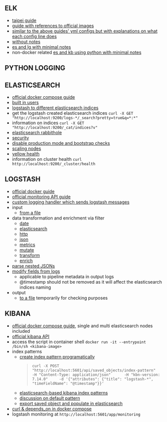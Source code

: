 ## ELK
- [taipei guide](https://github.com/twtrubiks/docker-elk-tutorial?tab=readme-ov-file#docker-logging--elk)
- [guide with references to official images](https://github.com/deviantony/docker-elk?tab=readme-ov-file#how-to-configure-elasticsearch)
- [similar to the above guides' yml configs but with explanations on what each config line does](https://github.com/KnightChaser/docker-elk-winlogbeat)
- [without notes](https://github.com/deviantony/docker-elk?tab=readme-ov-file#how-to-configure-elasticsearch)
- [es and lg with minimal notes](https://medium.com/@quangdutran809/elasticsearch-docker-compose-with-pre-loaded-data-from-json-file-using-logstash-58e86ed6be05)
- non-docker related [es and kb using python with minimal notes](https://codezup.com/building-a-real-time-analytics-dashboard-with-elasticsearch-and-kibana/)

## PYTHON LOGGING

## ELASTICSEARCH
- [official docker compose guide](https://www.elastic.co/guide/en/elasticsearch/reference/current/docker.html#docker-compose-file)
- [built in users](https://www.elastic.co/guide/en/elasticsearch/reference/current/built-in-users.html)
- [logstash to different elasticsearch indices](https://www.elastic.co/guide/en/logstash/current/plugins-outputs-elasticsearch.html#_writing_to_different_indices_best_practices)
- get the logstash created elasticsearch indices `curl -X GET "http://localhost:9200/logs-*/_search?pretty=true&q=*:*"
`
- information on indices `curl -X GET "http://localhost:9200/_cat/indices?v"`
- [elasticsearch rabbithole](https://blog.patricktriest.com/text-search-docker-elasticsearch/)
- [security](https://www.elastic.co/guide/en/elasticsearch/reference/current/security-settings.html)
- [disable production mode and bootstrap checks](https://www.elastic.co/guide/en/elasticsearch/reference/current/bootstrap-checks.html)
- [scaling nodes](https://github.com/deviantony/docker-elk/wiki/Elasticsearch-cluster)
- [yellow health](https://stackoverflow.com/a/60819899)
- information on cluster health `curl http://localhost:9200/_cluster/health`

## LOGSTASH
- [official docker guide](https://www.elastic.co/guide/en/logstash/current/docker-config.html)
- [official monitoring API guide](https://www.elastic.co/guide/en/logstash/current/monitoring-logstash.html)
- [custom logging handler which sends logstash messages](https://github.com/vklochan/python-logstash?tab=readme-ov-file)
- input
    - [from a file](https://www.elastic.co/guide/en/logstash/current/plugins-inputs-file.html)
- data transformation and enrichment via filter
    - [date](https://github.com/logstash-plugins/logstash-filter-date/blob/main/docs/index.asciidoc)
    - [elasticsearch](https://github.com/logstash-plugins/logstash-filter-elasticsearch/blob/main/docs/index.asciidoc)
    - [http](https://github.com/logstash-plugins/logstash-filter-http/blob/main/docs/index.asciidoc)
    - [json](https://github.com/logstash-plugins/logstash-filter-json/blob/main/docs/index.asciidoc)
    - [metrics](https://github.com/logstash-plugins/logstash-filter-metrics/blob/main/docs/index.asciidoc)
    - [mutate](https://github.com/logstash-plugins/logstash-filter-mutate/blob/main/docs/index.asciidoc)
    - [transform](https://www.elastic.co/guide/en/logstash/current/core-operations.html)
    - [enrich](https://www.elastic.co/guide/en/logstash/current/lookup-enrichment.html)
- [parse nested JSONs](https://stackoverflow.com/a/43234427)
- [modify fields from logs](https://www.elastic.co/guide/en/logstash/current/plugins-filters-mutate.html)
    - applicable to pipeline metadata in output logs
    - @timestamp should not be removed as it will affect the elasticsearch indices naming
- output
    - [to a file](https://www.elastic.co/guide/en/logstash/current/plugins-outputs-file.html) temporarily for checking purposes

## KIBANA
- [official docker compose guide](https://www.elastic.co/guide/en/kibana/current/docker.html), single and multi elasticsearch nodes included
- [official kibana API](https://www.elastic.co/guide/en/kibana/7.17/api.html)
- access the script in container shell `docker run -it --entrypoint /bin/sh <kibana-image>`
- index patterns
    - [create index pattern programatically](https://stackoverflow.com/questions/71615665/how-to-create-index-pattern-in-elastic-seach-programmatically)
        > `curl -X POST "http://localhost:5601/api/saved_objects/index-pattern"     -H "Content-Type: application/json"      -H "kbn-version: 7.14.0"     -d '{"attributes": {"title": "logstash-*", "timeFieldName": "@timestamp"}}'`
    - [elasticsearch-based kibana index patterns](https://github.com/devopsmakers/kibana-index-pattern-creator)
    - [discussion on default pattern](https://discuss.elastic.co/t/how-to-create-a-default-index-pattern-via-kibana-api/238905/2)
    - [export saved object and populate in elasticsearch](https://discuss.elastic.co/t/running-kibana-in-docker-default-index-patterns/206300)
- [curl & depends_on in docker compose](https://thriveread.com/install-curl-in-docker-container/)
- logstash monitoring at `http://localhost:5601/app/monitoring`

